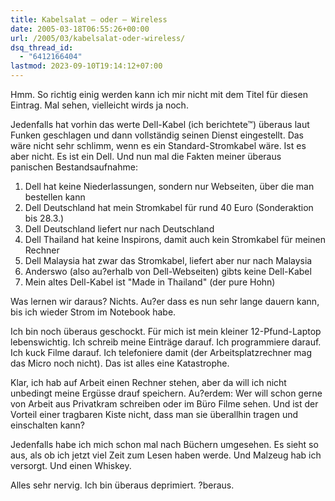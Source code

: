 ```yaml
---
title: Kabelsalat – oder – Wireless
date: 2005-03-18T06:55:26+00:00
url: /2005/03/kabelsalat-oder-wireless/
dsq_thread_id:
  - "6412166404"
lastmod: 2023-09-10T19:14:12+07:00
---
```

Hmm. So richtig einig werden kann ich mir nicht mit dem Titel für diesen Eintrag. Mal sehen, vielleicht wirds ja noch.

Jedenfalls hat vorhin das werte Dell-Kabel (ich berichtete&trade;) überaus laut Funken geschlagen und dann vollständig seinen Dienst eingestellt. Das wäre nicht sehr schlimm, wenn es ein Standard-Stromkabel wäre. Ist es aber nicht. Es ist ein Dell. Und nun mal die Fakten meiner überaus panischen Bestandsaufnahme:

  1. Dell hat keine Niederlassungen, sondern nur Webseiten, über die man bestellen kann
  2. Dell Deutschland hat mein Stromkabel für rund 40 Euro (Sonderaktion bis 28.3.)
  3. Dell Deutschland liefert nur nach Deutschland
  4. Dell Thailand hat keine Inspirons, damit auch kein Stromkabel für meinen Rechner
  5. Dell Malaysia hat zwar das Stromkabel, liefert aber nur nach Malaysia
  6. Anderswo (also au?erhalb von Dell-Webseiten) gibts keine Dell-Kabel
  7. Mein altes Dell-Kabel ist "Made in Thailand" (der pure Hohn)

Was lernen wir daraus? Nichts. Au?er dass es nun sehr lange dauern kann, bis ich wieder Strom im Notebook habe.

Ich bin noch überaus geschockt. Für mich ist mein kleiner 12-Pfund-Laptop lebenswichtig. Ich schreib meine Einträge darauf. Ich programmiere darauf. Ich kuck Filme darauf. Ich telefoniere damit (der Arbeitsplatzrechner mag das Micro noch nicht). Das ist alles eine Katastrophe.

Klar, ich hab auf Arbeit einen Rechner stehen, aber da will ich nicht unbedingt meine Ergüsse drauf speichern. Au?erdem: Wer will schon gerne von Arbeit aus Privatkram schreiben oder im Büro Filme sehen. Und ist der Vorteil einer tragbaren Kiste nicht, dass man sie überallhin tragen und einschalten kann?

Jedenfalls habe ich mich schon mal nach Büchern umgesehen. Es sieht so aus, als ob ich jetzt viel Zeit zum Lesen haben werde. Und Malzeug hab ich versorgt. Und einen Whiskey.

Alles sehr nervig. Ich bin überaus deprimiert. ?beraus.
